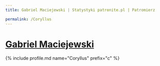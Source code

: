 ```yaml
---
title: Gabriel Maciejewski | Statystyki patronite.pl | Patromierz

permalink: /Coryllus
---
```


# [Gabriel Maciejewski](https://patronite.pl/Coryllus)

{% include profile.md name="Coryllus" prefix="c" %}
